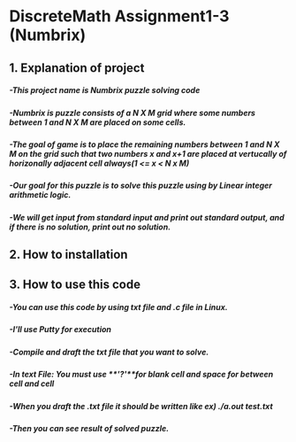 DiscreteMath Assignment1-3 (Numbrix)
============================================
## 1. Explanation of project
#####  -This project name is ***Numbrix puzzle solving code*** 
#####  -Numbrix is puzzle consists of a N X M grid where some numbers between 1 and N X M are placed on some cells.
#####  -The goal of game is to place the remaining numbers between 1 and N X M on the grid such that two numbers x and x+1 are placed at vertucally of horizonally adjacent cell always(1 <= x < N x M) 
#####  -Our goal for this puzzle is to solve this puzzle using by ***Linear integer arithmetic logic***.
#####  -We will get input from standard input and print out standard output, and if there is no solution, print out no solution.

## 2. How to installation

## 3. How to use this code
#####  -You can use this code by using txt file and .c file in Linux.
#####  -I'll use Putty for execution
#####  -Compile and draft the txt file that you want to solve.
#####  -_In text File_: You must use **'?'**for blank cell and **space** for between cell and cell
#####  -When you draft the .txt file it should be written like ex) ./a.out test.txt
#####  -Then you can see result of solved puzzle.
